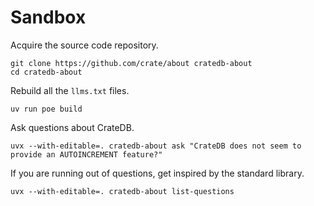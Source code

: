 # Sandbox

Acquire the source code repository.
```shell
git clone https://github.com/crate/about cratedb-about
cd cratedb-about
```

Rebuild all the `llms.txt` files.
```shell
uv run poe build
```

Ask questions about CrateDB.
```shell
uvx --with-editable=. cratedb-about ask "CrateDB does not seem to provide an AUTOINCREMENT feature?"
```

If you are running out of questions, get inspired by the standard library.
```shell
uvx --with-editable=. cratedb-about list-questions
```
